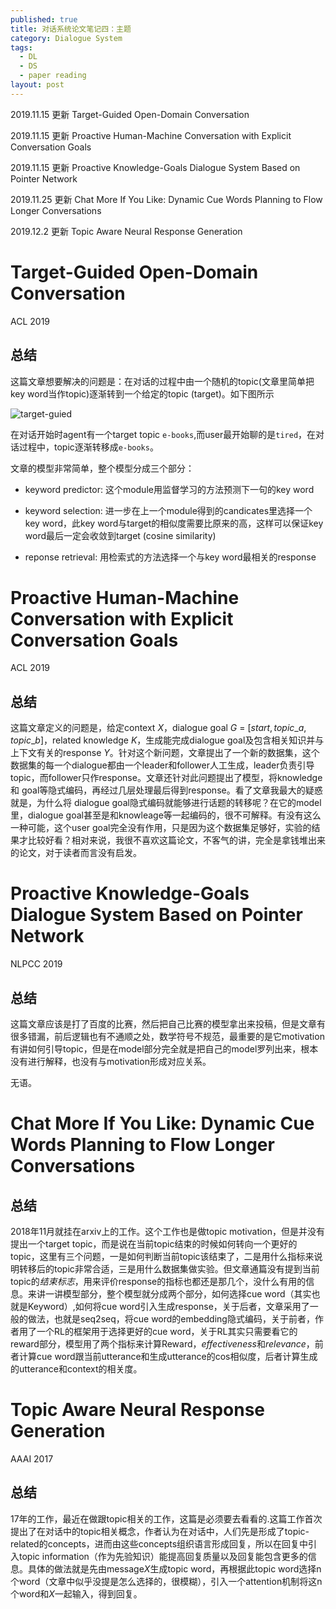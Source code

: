 ```yaml
---
published: true
title: 对话系统论文笔记四：主题
category: Dialogue System
tags: 
  - DL
  - DS
  - paper reading
layout: post
---
```


2019.11.15 更新 Target-Guided Open-Domain Conversation

2019.11.15 更新 Proactive Human-Machine Conversation with Explicit Conversation Goals

2019.11.15 更新 Proactive Knowledge-Goals Dialogue System Based on Pointer Network

2019.11.25 更新 Chat More If You Like: Dynamic Cue Words Planning to Flow Longer Conversations

2019.12.2 更新 Topic Aware Neural Response Generation



# Target-Guided Open-Domain Conversation

ACL 2019

## 总结

这篇文章想要解决的问题是：在对话的过程中由一个随机的topic(文章里简单把key word当作topic)逐渐转到一个给定的topic (target)。如下图所示

![target-guied](https://github.com/Logos23333/Logos23333.github.io/blob/master/_posts/image/paper/target-guided.png?raw=true)

在对话开始时agent有一个target topic `e-books`,而user最开始聊的是`tired`，在对话过程中，topic逐渐转移成`e-books`。

文章的模型非常简单，整个模型分成三个部分：

- keyword predictor: 这个module用监督学习的方法预测下一句的key word

- keyword selection: 进一步在上一个module得到的candicates里选择一个key word，此key word与target的相似度需要比原来的高，这样可以保证key word最后一定会收敛到target (cosine similarity)

- reponse retrieval: 用检索式的方法选择一个与key word最相关的response



# Proactive Human-Machine Conversation with Explicit Conversation Goals

ACL 2019

## 总结

这篇文章定义的问题是，给定context $X$，dialogue goal $G$ = [$start, topic\_a, topic\_b$]，related knowledge $K$，生成能完成dialogue goal及包含相关知识并与上下文有关的response $Y$。针对这个新问题，文章提出了一个新的数据集，这个数据集的每一个dialogue都由一个leader和follower人工生成，leader负责引导topic，而follower只作response。文章还针对此问题提出了模型，将knowledge和 goal等隐式编码，再经过几层处理最后得到response。看了文章我最大的疑惑就是，为什么将 dialogue goal隐式编码就能够进行话题的转移呢？在它的model里，dialogue goal甚至是和knowleage等一起编码的，很不可解释。有没有这么一种可能，这个user goal完全没有作用，只是因为这个数据集足够好，实验的结果才比较好看？相对来说，我很不喜欢这篇论文，不客气的讲，完全是拿钱堆出来的论文，对于读者而言没有启发。

# Proactive Knowledge-Goals Dialogue System Based on Pointer Network

NLPCC 2019

## 总结

这篇文章应该是打了百度的比赛，然后把自己比赛的模型拿出来投稿，但是文章有很多错漏，前后逻辑也有不通顺之处，数学符号不规范，最重要的是它motivation有讲如何引导topic，但是在model部分完全就是把自己的model罗列出来，根本没有进行解释，也没有与motivation形成对应关系。

无语。

# Chat More If You Like: Dynamic Cue Words Planning to Flow Longer Conversations

## 总结

2018年11月就挂在arxiv上的工作。这个工作也是做topic motivation，但是并没有提出一个target topic，而是说在当前topic结束的时候如何转向一个更好的topic，这里有三个问题，一是如何判断当前topic该结束了，二是用什么指标来说明转移后的topic非常合适，三是用什么数据集做实验。但文章通篇没有提到当前topic的*结束标志*，用来评价response的指标也都还是那几个，没什么有用的信息。来讲一讲模型部分，整个模型就分成两个部分，如何选择cue word（其实也就是Keyword）,如何将cue word引入生成response，关于后者，文章采用了一般的做法，也就是seq2seq，将cue word的embedding隐式编码，关于前者，作者用了一个RL的框架用于选择更好的cue word，关于RL其实只需要看它的reward部分，模型用了两个指标来计算Reward，$effectiveness$和$relevance$，前者计算cue word跟当前utterance和生成utterance的cos相似度，后者计算生成的utterance和context的相关度。

# Topic Aware Neural Response Generation

AAAI 2017

## 总结

17年的工作，最近在做跟topic相关的工作，这篇是必须要去看看的.这篇工作首次提出了在对话中的topic相关概念，作者认为在对话中，人们先是形成了topic-related的concepts，进而由这些concepts组织语言形成回复，所以在回复中引入topic information（作为先验知识）能提高回复质量以及回复能包含更多的信息。具体的做法就是先由message$X$生成topic word，再根据此topic word选择n个word（文章中似乎没提是怎么选择的，很模糊），引入一个attention机制将这n个word和$X$一起输入，得到回复。